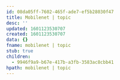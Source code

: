 ```yaml
---
id: 08da05ff-7602-465f-ade7-ef5b28030f47
title: Mobilenet | topic
desc: ''
updated: 1601123530707
created: 1601123530707
data: {}
fname: mobilenet | topic
stub: true
children:
  - 9946f9a9-b67e-417b-a3fb-3583ac8cbb41
hpath: mobilenet | topic
---
```


